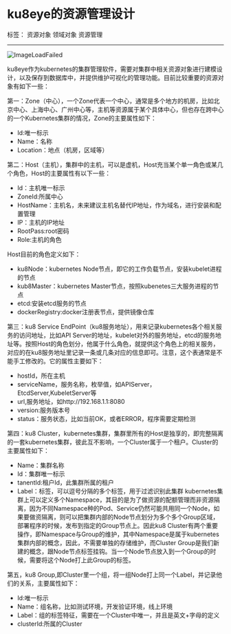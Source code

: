 ﻿# ku8eye的资源管理设计

标签： 资源对象 领域对象 资源管理

---

![ImageLoadFailed](../../res/resouce-topo.PNG)


   ku8eye作为kubernetes的集群管理软件，需要对集群中相关资源对象进行建模设计，以及保存到数据库中，并提供维护可视化的管理功能。目前比较重要的资源对象有如下一些：

第一：Zone（中心），一个Zone代表一个中心，通常是多个地方的机房，比如北京中心、上海中心、广州中心等，主机等资源属于某个具体中心，但也存在跨中心的一个Kubernetes集群的情况，Zone的主要属性如下：
   - Id:唯一标示
   - Name：名称
   - Location：地点（机房，区域等）   
   
第二：Host（主机），集群中的主机，可以是虚机，Host充当某个单一角色或某几个角色，Host的主要属性有以下一些：
 - Id：主机唯一标示
 - ZoneId:所属中心
 - HostName：主机名，未来建议主机名替代IP地址，作为域名，进行安装和配置管理
 - IP：主机的IP地址
 - RootPass:root密码
 - Role:主机的角色

 Host目前的角色定义如下：
 - ku8Node：kubernetes Node节点，即它的工作负载节点，安装kubelet进程的节点
 - kub8Master：kubernetes Master节点，按照kubenetes三大服务进程的节点
 - etcd:安装etcd服务的节点
 - dockerRegistry:docker注册表节点，提供镜像仓库
 
第三：ku8 Service EndPoint（ku8服务地址），用来记录kubernetes各个相关服务的访问地址，比如API Server的地址，kubelet对外的服务地址，etcd的服务地址等。按照Host的角色划分，他属于什么角色，就提供这个角色上的相关服务，对应的在ku8服务地址里记录一条或几条对应的信息即可。注意，这个表通常是不能手工修改的。它的属性主要如下：
  
 - hostId，所在主机
 - serviceName，服务名称，枚举值，如APIServer，EtcdServer,KubeletServer等
 - url,服务地址，如http://192.168.1.1:8080
 - version:服务版本号
 - status：服务状态，比如当前OK，或者ERROR，程序需要定期检测

第四：ku8 Cluster，kubernetes集群，集群里所有的Host是独享的，即完整隔离的一套kubernetes集群，彼此互不影响，一个Cluster属于一个租户。Cluster的主要属性如下：

 - Name：集群名称
 - Id：集群唯一标示
 - tanentId:租户Id，此集群所属的租户
 - Label：标签，可以逗号分隔的多个标签，用于过滤识别此集群
    kubernetes集群上可以定义多个Namespace，其目的是为了做资源的配额管理而非资源隔离，因为不同Namespace种的Pod、Service仍然可能共用同一个Node，如果要做资隔离，则可以把集群内部的Node节点划分为多个多个Group区域，部署程序的时候，发布到指定的Group节点上。因此ku8 Cluster有两个重要操作，即Namespace与Group的维护，其中Namespace是属于kubernetes集群内部的概念，因此，不需要单独的存储维护，而Cluster Group是我们新建的概念，跟Node节点标签挂钩。当一个Node节点放入到一个Group的时候，需要将这个Node打上此Group的标签。

第五，ku8 Group,即Cluster里一个组，将一组Node打上同一个Label，并记录他们的关系，主要属性如下：
 - Id:唯一标示
 - Name：组名称，比如测试环境，开发验证环境，线上环境
 - Label：组的标签特征，需要在一个Cluster中唯一，并且是英文+字母的定义
 - clusterId:所属的Cluster


  